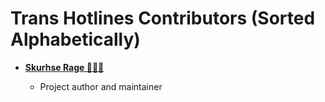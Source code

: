 # Trans Hotlines Contributors (Sorted Alphabetically)

* **[Skurhse Rage 🌆🌃🌌](https://github.com/skurhse)**

  * Project author and maintainer
